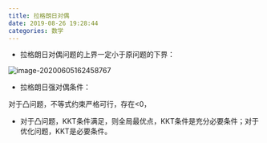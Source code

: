 ```yaml
---
title: 拉格朗日对偶
date: 2019-08-26 19:28:44 
categories: 数学
---
```




- 拉格朗日对偶问题的上界一定小于原问题的下界：

![image-20200605162458767](http://levy-hexo.oss-cn-hangzhou.aliyuncs.com/images/2023-09-14-130342.jpg)

- 拉格朗日强对偶条件：

对于凸问题，不等式约束严格可行，存在<0， 

 

- 对于凸问题，KKT条件满足，则全局最优点，KKT条件是充分必要条件；对于优化问题，KKT是必要条件。

 

